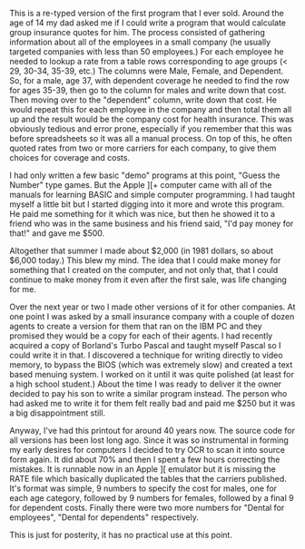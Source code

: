 This is a re-typed version of the first program that I ever sold. Around the age
of 14 my dad asked me if I could write a program that would calculate group
insurance quotes for him. The process consisted of gathering information about
all of the employees in a small company (he usually targeted companies with less
than 50 employees.) For each employee he needed to lookup a rate from a table
rows corresponding to age groups (< 29, 30-34, 35-39, etc.) The columns were
Male, Female, and Dependent. So, for a male, age 37, with dependent coverage he
needed to find the row for ages 35-39, then go to the column for males and write
down that cost. Then moving over to the "dependent" column, write down that
cost. He would repeat this for each employee in the company and then total them
all up and the result would be the company cost for health insurance. This was
obviously tedious and error prone, especially if you remember that this was
before spreadsheets so it was all a manual process. On top of this, he often
quoted rates from two or more carriers for each company, to give them choices
for coverage and costs.

I had only written a few basic "demo" programs at this point, "Guess the Number"
type games. But the Apple ][+ computer came with all of the manuals for learning
BASIC and simple computer programming. I had taught myself a little bit but I
started digging into it more and wrote this program. He paid me something for it
which was nice, but then he showed it to a friend who was in the same business
and his friend said, "I'd pay money for that!" and gave me $500.

Altogether that summer I made about $2,000 (in 1981 dollars, so about $6,000
today.) This blew my mind. The idea that I could make money for something that I
created on the computer, and not only that, that I could continue to make money
from it even after the first sale, was life changing for me.

Over the next year or two I made other versions of it for other companies. At
one point I was asked by a small insurance company with a couple of dozen agents
to create a version for them that ran on the IBM PC and they promised they would
be a copy for each of their agents. I had recently acquired a copy of Borland's
Turbo Pascal and taught myself Pascal so I could write it in that. I discovered
a technique for writing directly to video memory, to bypass the BIOS (which was
extremely slow) and created a text based menuing system. I worked on it until it
was quite polished (at least for a high school student.) About the time I was
ready to deliver it the owner decided to pay his son to write a similar program
instead. The person who had asked me to write it for them felt really bad and
paid me $250 but it was a big disappointment still.

Anyway, I've had this printout for around 40 years now. The source code for all
versions has been lost long ago. Since it was so instrumental in forming my
early desires for computers I decided to try OCR to scan it into source form
again. It did about 70% and then I spent a few hours correcting the mistakes. It
is runnable now in an Apple ][ emulator but it is missing the RATE file which
basically duplicated the tables that the carriers published. It's format was
simple, 9 numbers to specify the cost for males, one for each age category,
followed by 9 numbers for females, followed by a final 9 for dependent costs.
Finally there were two more numbers for "Dental for employees", "Dental for
dependents" respectively.

This is just for posterity, it has no practical use at this point.
